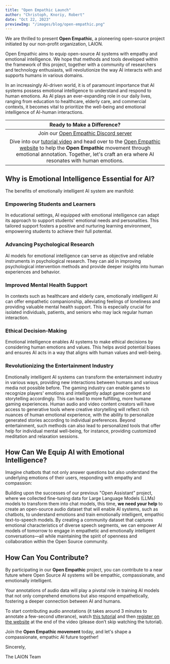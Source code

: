 ```yaml
---
title: "Open Empathic Launch"
author: "Christoph, Knoriy, Robert"
date: "Oct 22, 2023"
previewImg: "/images/blog/open-empathic.png"
---
```


We are thrilled to present **Open Empathic**, a pioneering open-source project initiated by our non-profit organization, LAION.

Open Empathic aims to equip open-source AI systems with empathy and emotional intelligence. We hope that methods and tools developed within the framework of this project, together with a community of researchers and technology enthusiasts, will revolutionize the way AI interacts with and supports humans in various domains.

In an increasingly AI-driven world, it is of paramount importance that AI systems possess emotional intelligence to understand and respond to human emotions. As AI plays an ever-expanding role in our daily lives, ranging from education to healthcare, elderly care, and commercial contexts, it becomes vital to prioritize the well-being and emotional intelligence of AI-human interactions.

| **Ready to Make a Difference?** |
|:------------------------------:|
|Join our [Open Empathic Discord server](https://discord.gg/nFdG99UAav)|
| Dive into our [tutorial video](https://youtu.be/GZqYr8_Q7DE) and head over to the [Open Empathic website](https://dct.openempathic.ai/) to help the **Open Empathic** movement through emotional annotation. Together, let's craft an era where AI resonates with human emotions.|

## Why is Emotional Intelligence Essential for AI?

The benefits of emotionally intelligent AI system are manifold:

### Empowering Students and Learners

In educational settings, AI equipped with emotional intelligence can adapt its approach to support students' emotional needs and personalities. This tailored support fosters a positive and nurturing learning environment, empowering students to achieve their full potential.

### Advancing Psychological Research

AI models for emotional intelligence can serve as objective and reliable instruments in psychological research. They can aid in improving psychological intervention methods and provide deeper insights into human experiences and behavior.

### Improved Mental Health Support

In contexts such as healthcare and elderly care, emotionally intelligent AI can offer empathetic companionship, alleviating feelings of loneliness and providing valuable mental health support. This is especially crucial for isolated individuals, patients, and seniors who may lack regular human interaction.

### Ethical Decision-Making

Emotional intelligence enables AI systems to make ethical decisions by considering human emotions and values. This helps avoid potential biases and ensures AI acts in a way that aligns with human values and well-being.

### Revolutionizing the Entertainment Industry

Emotionally intelligent AI systems can transform the entertainment industry in various ways, providing new interactions between humans and various media not possible before. The gaming industry can enable games to recognize players' emotions and intelligently adapt game content and storytelling accordingly. This can lead to more fulfilling, more humane gaming experiences. Human audio and video content creators will have access to generative tools where creative storytelling will reflect rich nuances of human emotional experience, with the ability to personalize generated stories according to individual preferences. Beyond entertainment, such methods can also lead to personalized tools that offer help for individual mental well-being, for instance, providing customized meditation and relaxation sessions.

## How Can We Equip AI with Emotional Intelligence?

Imagine chatbots that not only answer questions but also understand the underlying emotions of their users, responding with empathy and compassion:

Building upon the successes of our previous "Open Assistant" project, where we collected fine-tuning data for Large Language Models (LLMs) models to transform them into chat models, this time, **we need your help** to create an open-source audio dataset that will enable AI systems, such as chatbots, to understand emotions and train emotionally intelligent, empathic text-to-speech models. By creating a community dataset that captures emotional characteristics of diverse speech segments, we can empower AI models of tomorrow to engage in empathetic and emotionally intelligent conversations—all while maintaining the spirit of openness and collaboration within the Open Source community.

## How Can You Contribute?

By participating in our **Open Empathic** project, you can contribute to a near future where Open Source AI systems will be empathic, compassionate, and emotionally intelligent.

Your annotations of audio data will play a pivotal role in training AI models that not only comprehend emotions but also respond empathetically, fostering a deeper connection between AI and humans.

To start contributing audio annotations (it takes around 3 minutes to annotate a few-second utterance), watch [this tutorial](https://youtu.be/GZqYr8_Q7DE) and then [register on the website](https://dct.openempathic.ai/) at the end of the video (please don’t skip watching the tutorial).

Join the **Open Empathic movement** today, and let's shape a compassionate, empathic AI future together!

Sincerely,

The LAION Team
